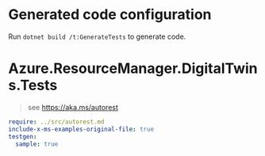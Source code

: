 # Generated code configuration

Run `dotnet build /t:GenerateTests` to generate code.

# Azure.ResourceManager.DigitalTwins.Tests

> see https://aka.ms/autorest
``` yaml
require: ../src/autorest.md
include-x-ms-examples-original-file: true
testgen:
  sample: true
```
